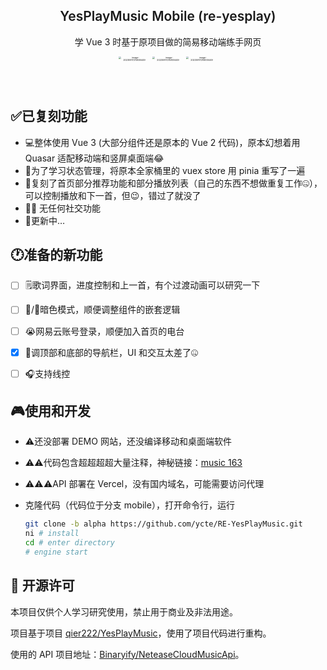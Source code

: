 <p align="center">
  <h2 align="center" style="font-weight:600;text-align:center;">YesPlayMusic Mobile (re-yesplay)</h2>
</p>

<p align="center">学 Vue 3 时基于原项目做的简易移动端练手网页</p>

<p align="center">
  <img src="./assets/re-yesplaymusic.vercel.app_(iPhone%20SE).png" alt="image-20230917215830449" style="zoom:25%;width:200px;" align="center"/>
  <img src="./assets/re-yesplaymusic.vercel.app_(iPhone%20SE)%20(1).png" alt="image-20230917215830449" style="zoom:25%;width:200px;" align="center"/>
  <img src="./assets/re-yesplaymusic.vercel.app_(iPhone%20SE)%20(2).png" alt="image-20230917215830449" style="zoom:25%;width:200px;" align="center"/>
</p>



## ✅已复刻功能
* 💻整体使用 Vue 3 (大部分组件还是原本的 Vue 2 代码)，原本幻想着用 Quasar 适配移动端和竖屏桌面端😂
* 📖为了学习状态管理，将原本全家桶里的 vuex store 用 pinia 重写了一遍
* 🎵复刻了首页部分推荐功能和部分播放列表（自己的东西不想做重复工作🤐），可以控制播放和下一首，但😉，错过了就没了
* 🚫🤝 无任何社交功能
* 🎨更新中…



## 🕐准备的新功能

- [ ] 🗒️歌词界面，进度控制和上一首，有个过渡动画可以研究一下
- [ ] 🌃/🌆暗色模式，顺便调整组件的嵌套逻辑
- [ ] 😭网易云账号登录，顺便加入首页的电台
- [x] 📲调顶部和底部的导航栏，UI 和交互太差了🤐
- [ ] 🎧支持线控



## 🎮使用和开发

* ⚠️还没部署 DEMO 网站，还没编译移动和桌面端软件

* ⚠️⚠️代码包含超超超超大量注释，神秘链接：[music 163](https://music.163.com/#/album?id=75528003)

* ⚠️⚠️⚠️API 部署在 Vercel，没有国内域名，可能需要访问代理

* 克隆代码（代码位于分支 mobile），打开命令行，运行

  ```bash
  git clone -b alpha https://github.com/ycte/RE-YesPlayMusic.git
  ni # install 
  cd # enter directory
  # engine start
  ```



## 📜 开源许可

本项目仅供个人学习研究使用，禁止用于商业及非法用途。

项目基于项目 [qier222/YesPlayMusic](https://github.com/qier222/YesPlayMusic)，使用了项目代码进行重构。

使用的 API 项目地址：[Binaryify/NeteaseCloudMusicApi](https://github.com/Binaryify/NeteaseCloudMusicApi)。

